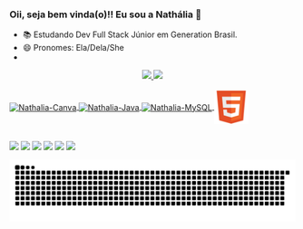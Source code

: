 ### Oii, seja bem vinda(o)!! Eu sou a Nathália 👋



- 📚 Estudando Dev Full Stack Júnior em Generation Brasil.
- 😄 Pronomes: Ela/Dela/She
- 




<div align="center">
  <a href="https://github.com/NaLisboa">
  <img height="180em" src="https://github-readme-stats.vercel.app/api?username=NaLisboa&show_icons=true&theme=midnight-purple&include_all_commits=true&count_private=true"/>
  <img height="180em" src="https://github-readme-stats.vercel.app/api/top-langs/?username=NaLisboa&layout=compact&langs_count=7&theme=midnight-purple"/>
</div>
  <div style="display: inline_block"><br>
  <img align="center" alt="Nathalia-Canva" height="60" width="60" src="https://cdn.jsdelivr.net/gh/devicons/devicon/icons/canva/canva-original.svg">
  <img align="center" alt="Nathalia-Java" height="60" width="60" src="https://cdn.jsdelivr.net/gh/devicons/devicon/icons/java/java-original-wordmark.svg">
  <img align="center" alt="Nathalia-MySQL" height="60" width="60" src="https://cdn.jsdelivr.net/gh/devicons/devicon/icons/mysql/mysql-original-wordmark.svg">
  <img align="center" alt="Nathalia-HTML" height="60" width="60" src="https://raw.githubusercontent.com/devicons/devicon/master/icons/html5/html5-original.svg">
  
  ##
 
<div>
   <a href="mailto:nathalialisboa01@gmail.com" target="_blank"><img src="https://img.shields.io/badge/-Gmail-%23333?style=for-the-badge&logo=gmail&logoColor=white" target="_blank"></a>
  <a href="https://www.instagram.com/nalisboa_" target="_blank"><img src="https://img.shields.io/badge/-Instagram-%23E4405F?style=for-the-badge&logo=instagram&logoColor=white" target="_blank"></a>
   <a href="https://discord.gg/#5860" target="_blank"><img src="https://img.shields.io/badge/Discord-7289DA?style=for-the-badge&logo=discord&logoColor=white" target="_blank"></a>
 	<a href="https://pt.stackoverflow.com/users/264159/nalisboa" target="_blank"><img src="https://img.shields.io/badge/Stack_Overflow-FE7A16?style=for-the-badge&logo=stack-overflow&logoColor=white" target="_blank"></a>
 <a href="https://www.facebook.com/Nalisboaa" target="_blank"><img src="https://img.shields.io/badge/Facebook-1877F2?style=for-the-badge&logo=facebook&logoColor=white" target="_blank"></a> 
  <a href="https://www.linkedin.com/in/nath%C3%A1lia-lisboa-4a6504209/" target="_blank"><img src="https://img.shields.io/badge/-LinkedIn-%230077B5?style=for-the-badge&logo=linkedin&logoColor=white" target="_blank"></a> 
 
  ![Snake animation](https://github.com/NaLisboa/NaLisboa/blob/output/github-contribution-grid-snake.svg)
</div>
  
